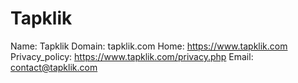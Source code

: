 
# Tapklik

Name: Tapklik
Domain: tapklik.com
Home: https://www.tapklik.com
Privacy_policy: https://www.tapklik.com/privacy.php
Email: contact@tapklik.com
